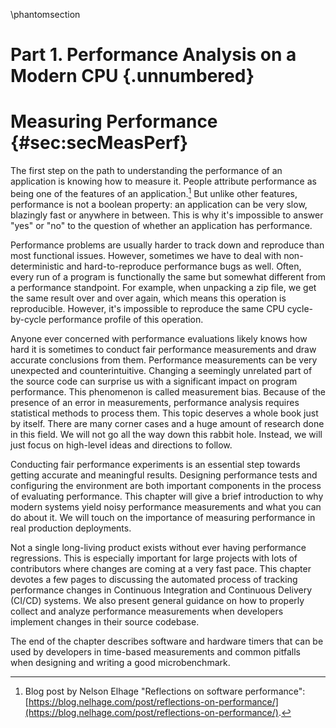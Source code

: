 \phantomsection
# Part 1. Performance Analysis on a Modern CPU {.unnumbered}

# Measuring Performance {#sec:secMeasPerf}

The first step on the path to understanding the performance of an application is knowing how to measure it. People attribute performance as being one of the features of an application.[^15] But unlike other features, performance is not a boolean property: an application can be very slow, blazingly fast or anywhere in between. This is why it's impossible to answer "yes" or "no" to the question of whether an application has performance. 

Performance problems are usually harder to track down and reproduce than most functional issues. However, sometimes we have to deal with non-deterministic and hard-to-reproduce performance bugs as well. Often, every run of a program is functionally the same but somewhat different from a performance standpoint. For example, when unpacking a zip file, we get the same result over and over again, which means this operation is reproducible. However, it's impossible to reproduce the same CPU cycle-by-cycle performance profile of this operation.

Anyone ever concerned with performance evaluations likely knows how hard it is sometimes to conduct fair performance measurements and draw accurate conclusions from them. Performance measurements can be very unexpected and counterintuitive. Changing a seemingly unrelated part of the source code can surprise us with a significant impact on program performance. This phenomenon is called measurement bias. Because of the presence of an error in measurements, performance analysis requires statistical methods to process them. This topic deserves a whole book just by itself. There are many corner cases and a huge amount of research done in this field. We will not go all the way down this rabbit hole. Instead, we will just focus on high-level ideas and directions to follow.

Conducting fair performance experiments is an essential step towards getting accurate and meaningful results. Designing performance tests and configuring the environment are both important components in the process of evaluating performance. This chapter will give a brief introduction to why modern systems yield noisy performance measurements and what you can do about it. We will touch on the importance of measuring performance in real production deployments. 

Not a single long-living product exists without ever having performance regressions. This is especially important for large projects with lots of contributors where changes are coming at a very fast pace. This chapter devotes a few pages to discussing the automated process of tracking performance changes in Continuous Integration and Continuous Delivery (CI/CD) systems. We also present general guidance on how to properly collect and analyze performance measurements when developers implement changes in their source codebase.

The end of the chapter describes software and hardware timers that can be used by developers in time-based measurements and common pitfalls when designing and writing a good microbenchmark.

[^15]: Blog post by Nelson Elhage "Reflections on software performance": [https://blog.nelhage.com/post/reflections-on-performance/](https://blog.nelhage.com/post/reflections-on-performance/).
